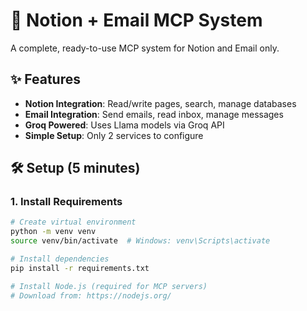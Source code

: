 # 🚀 Notion + Email MCP System

A complete, ready-to-use MCP system for Notion and Email only.

## ✨ Features

- **Notion Integration**: Read/write pages, search, manage databases
- **Email Integration**: Send emails, read inbox, manage messages  
- **Groq Powered**: Uses Llama models via Groq API
- **Simple Setup**: Only 2 services to configure

## 🛠️ Setup (5 minutes)

### 1. Install Requirements
```bash
# Create virtual environment
python -m venv venv
source venv/bin/activate  # Windows: venv\Scripts\activate

# Install dependencies
pip install -r requirements.txt

# Install Node.js (required for MCP servers)
# Download from: https://nodejs.org/